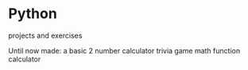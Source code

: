 # Python
projects and exercises

Until now made:
a basic 2 number calculator
trivia game
math function calculator
